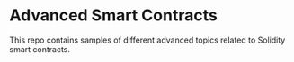# Advanced Smart Contracts
This repo contains samples of different advanced topics related to Solidity smart contracts.
